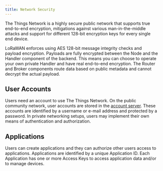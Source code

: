 ```yaml
---
title: Network Security
---
```


The Things Network is a highly secure public network that supports true end-to-end encryption, mitigations against various man-in-the-middle attacks and support for different 128-bit encryption keys for every single end device.

LoRaWAN enforces using AES 128-bit message integrity checks and payload encryption. Payloads are fully encrypted between the Node and the Handler component of the backend. This means you can choose to operate your own private Handler and have real end-to-end encryption. The Router and Broker components route data based on public metadata and cannot decrypt the actual payload.

## User Accounts

Users need an account to use The Things Network. On the public community network, user accounts are stored in the [account server](https://account.thethingsnetwork.org). These accounts are identified by a username or e-mail address and protected by a password. In private networking setups, users may implement their own means of authentication and authorization.

## Applications

Users can create applications and they can authorize other users access to applications. Applications are identified by a unique Application ID. Each Application has one or more Access Keys to access application data and/or to manage devices.

